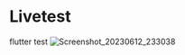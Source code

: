 # Livetest
flutter test 
![Screenshot_20230612_233038](https://github.com/DefenShahria/Livetest/assets/101829607/ed665db5-9042-4bc4-8437-387828242f0e)
